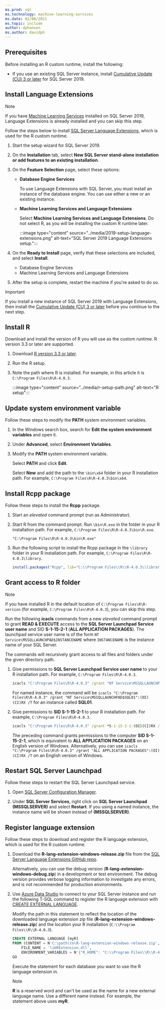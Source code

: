 ```yaml
---
ms.prod: sql
ms.technology: machine-learning-services
ms.date: 02/08/2021
ms.topic: include
author: dphansen
ms.author: davidph
---
```


## Prerequisites

Before installing an R custom runtime, install the following:

+ If you use an existing SQL Server instance, install [Cumulative Update (CU) 3 or later](../../../database-engine/install-windows/latest-updates-for-microsoft-sql-server.md) for SQL Server 2019.

## Install Language Extensions

> [!NOTE]
> If you have [Machine Learning Services](../../sql-server-machine-learning-services.md) installed on SQL Server 2019, Language Extensions is already installed and you can skip this step.

Follow the steps below to install [SQL Server Language Extensions](../../../language-extensions/language-extensions-overview.md), which is used for the R custom runtime.

1. Start the setup wizard for SQL Server 2019.
  
1. On the **Installation** tab, select **New SQL Server stand-alone installation or add features to an existing installation**.

1. On the **Feature Selection** page, select these options:
  
    + **Database Engine Services**
  
        To use Language Extensions with SQL Server, you must install an instance of the database engine. You can use either a new or an existing instance.
  
    + **Machine Learning Services and Language Extensions**

        Select **Machine Learning Services and Language Extensions**. Do not select R, as you will be installing the custom R runtime later.

        :::image type="content" source="../media/2019-setup-language-extensions.png" alt-text="SQL Server 2019 Language Extensions setup.":::

1. On the **Ready to Install** page, verify that these selections are included, and select **Install**.
  
    + Database Engine Services
    + Machine Learning Services and Language Extensions

1. After the setup is complete, restart the machine if you're asked to do so.

> [!IMPORTANT]
> If you install a new instance of SQL Server 2019 with Language Extensions, then install the [Cumulative Update (CU) 3 or later](../../../database-engine/install-windows/latest-updates-for-microsoft-sql-server.md) before you continue to the next step.

## Install R

Download and install the version of R you will use as the custom runtime. R version 3.3 or later are supported.

1. Download [R version 3.3 or later](https://cran.r-project.org/bin/windows/base/).

1. Run the R setup.

1. Note the path where R is installed. For example, in this article it is `C:\Program Files\R\R-4.0.3`.

    :::image type="content" source="../media/r-setup-path.png" alt-text="R setup":::

## Update system environment variable

Follow these steps to modify the **PATH** system environment variables.

1. In the Windows search box, search for **Edit the system environment variables** and open it.

1. Under **Advanced**, select **Environment Variables**.

1. Modify the **PATH** system environment variable.

    Select **PATH** and click **Edit**.

    Select **New** and add the path to the `\bin\x64` folder in your R installation path. For example, `C:\Program Files\R\R-4.0.3\bin\x64`.

## Install Rcpp package

Follow these steps to install the **Rcpp** package.

1. Start an *elevated* command prompt (run as Administrator).

1. Start R from the command prompt. Run `\bin\R.exe` in the folder in your R installation path. For example, `C:\Program Files\R\R-4.0.3\bin\R.exe`.

    ```CMD
    "C:\Program Files\R\R-4.0.3\bin\R.exe"
    ```

1. Run the following script to install the Rcpp package in the `\library` folder in your R installation path. For example, `C:\Program Files\R\R-4.0.3\library`.

    ```R
    install.packages("Rcpp", lib="C:\\Program Files\\R\\R-4.0.3\\library");
    ```

## Grant access to R folder

> [!NOTE]
> If you have installed R in the default location of `C:\Program Files\R\R-version` (for example, `C:\Program Files\R\R-4.0.3`), you can skip this step.

Run the following **icacls** commands from a new *elevated* command prompt to grant **READ & EXECUTE** access to the **SQL Server Launchpad Service user name** and SID **S-1-15-2-1** (**ALL APPLICATION PACKAGES**). The launchpad service user name is of the form `NT Service\MSSQLLAUNCHPAD$INSTANCENAME` where `INSTANCENAME` is the instance name of your SQL Server.

The commands will recursively grant access to all files and folders under the given directory path.

1. Give permissions to **SQL Server Launchpad Service user name** to your R installation path. For example, `C:\Program Files\R\R-4.0.3`.

    ```cmd
    icacls "C:\Program Files\R\R-4.0.3" /grant "NT Service\MSSQLLAUNCHPAD":(OI)(CI)RX /T
    ```

    For named instance, the command will be `icacls "C:\Program Files\R\R-4.0.3" /grant "NT Service\MSSQLLAUNCHPAD$SQL01":(OI)(CI)RX /T` for an instance called **SQL01**.

2. Give permissions to **SID S-1-15-2-1** to your R installation path. For example, `C:\Program Files\R\R-4.0.3`.

    ```cmd
    icacls "C:\Program Files\R\R-4.0.3" /grant *S-1-15-2-1:(OI)(CI)RX /T
    ```

    The preceding command grants permissions to the computer **SID S-1-15-2-1**, which is equivalent to **ALL APPLICATION PACKAGES** on an English version of Windows. Alternatively, you can use `icacls "C:\Program Files\R\R-4.0.3" /grant "ALL APPLICATION PACKAGES":(OI)(CI)RX /T` on an English version of Windows.

## Restart SQL Server Launchpad

Follow these steps to restart the SQL Server Launchpad service.

1. Open [SQL Server Configuration Manager](../../../relational-databases/sql-server-configuration-manager.md).

1. Under **SQL Server Services**, right click on **SQL Server Launchpad (MSSQLSERVER)** and select **Restart**. If you using a named instance, the instance name will be shown instead of **(MSSQLSERVER)**.

## Register language extension

Follow these steps to download and register the R language extension, which is used for the R custom runtime.

1. Download the **R-lang-extension-windows-release.zip** file from the [SQL Server Language Extensions GitHub repo](https://github.com/microsoft/sql-server-language-extensions/releases).

    Alternatively, you can use the debug version (**R-lang-extension-windows-debug.zip**) in a development or test environment. The debug version provides verbose logging information to investigate any errors, and is not recommended for production environments.

1. Use [Azure Data Studio](../../../azure-data-studio/what-is-azure-data-studio.md) to connect to your SQL Server instance and run the following T-SQL command to register the R language extension with [CREATE EXTERNAL LANGUAGE](../../../t-sql/statements/create-external-language-transact-sql.md).

    Modify the path in this statement to reflect the location of the downloaded language extension zip file (**R-lang-extension-windows-release.zip**) and the location your R installation (`C:\\Program Files\\R\\R-4.0.3`).

    ```sql
    CREATE EXTERNAL LANGUAGE [myR]
    FROM (CONTENT = N'C:\path\to\R-lang-extension-windows-release.zip', 
        FILE_NAME = 'libRExtension.dll',
        ENVIRONMENT_VARIABLES = N'{"R_HOME": "C:\\Program Files\\R\\R-4.0.3"}'););
    GO
    ```

    Execute the statement for each database you want to use the R language extension in.

    > [!NOTE]
    > **R** is a reserved word and can't be used as the name for a new external language name. Use a different name instead. For example, the statement above uses **myR**.
